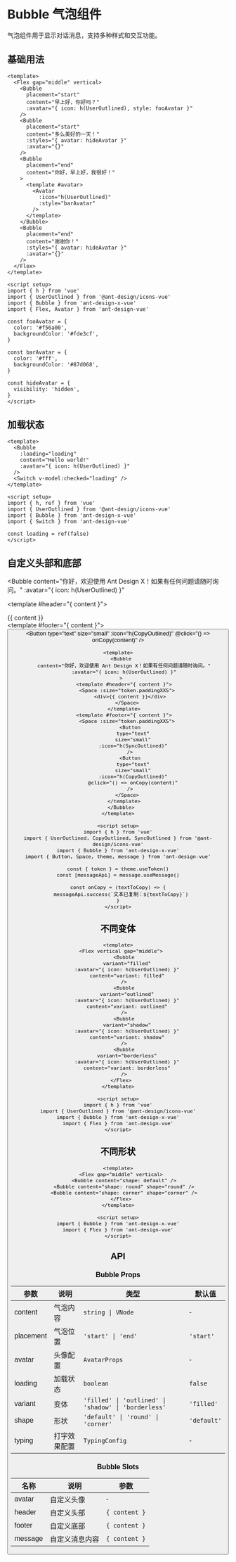 # Bubble 气泡组件

气泡组件用于显示对话消息，支持多种样式和交互功能。

## 基础用法

<script setup>
import { h, ref } from 'vue'
import { UserOutlined, CopyOutlined, SyncOutlined } from '@ant-design/icons-vue'
import { Bubble, Prompts } from 'ant-design-x-vue'
import { Flex, Avatar, Button, Space, Switch, theme, message } from 'ant-design-vue'

const { token } = theme.useToken()
const [messageApi] = message.useMessage()

const fooAvatar = {
  color: '#f56a00',
  backgroundColor: '#fde3cf',
}

const barAvatar = {
  color: '#fff',
  backgroundColor: '#87d068',
}

const hideAvatar = {
  visibility: 'hidden',
}

const loading = ref(false)

const onCopy = (textToCopy) => {
  messageApi.success(`文本已复制：${textToCopy}`)
}
</script>

<Flex gap="middle" vertical>
  <Bubble
    placement="start"
    content="早上好，你好吗？"
    :avatar="{ icon: h(UserOutlined), style: fooAvatar }"
  />
  <Bubble
    placement="start"
    content="多么美好的一天！"
    :styles="{ avatar: hideAvatar }"
    :avatar="{}"
  />
  <Bubble
    placement="end"
    content="你好，早上好，我很好！"
  >
    <template #avatar>
      <Avatar
        :icon="h(UserOutlined)"
        :style="barAvatar"
      />
    </template>
  </Bubble>
  <Bubble
    placement="end"
    content="谢谢你！"
    :styles="{ avatar: hideAvatar }"
    :avatar="{}"
  />
</Flex>

```vue
<template>
  <Flex gap="middle" vertical>
    <Bubble
      placement="start"
      content="早上好，你好吗？"
      :avatar="{ icon: h(UserOutlined), style: fooAvatar }"
    />
    <Bubble
      placement="start"
      content="多么美好的一天！"
      :styles="{ avatar: hideAvatar }"
      :avatar="{}"
    />
    <Bubble
      placement="end"
      content="你好，早上好，我很好！"
    >
      <template #avatar>
        <Avatar
          :icon="h(UserOutlined)"
          :style="barAvatar"
        />
      </template>
    </Bubble>
    <Bubble
      placement="end"
      content="谢谢你！"
      :styles="{ avatar: hideAvatar }"
      :avatar="{}"
    />
  </Flex>
</template>

<script setup>
import { h } from 'vue'
import { UserOutlined } from '@ant-design/icons-vue'
import { Bubble } from 'ant-design-x-vue'
import { Flex, Avatar } from 'ant-design-vue'

const fooAvatar = {
  color: '#f56a00',
  backgroundColor: '#fde3cf',
}

const barAvatar = {
  color: '#fff',
  backgroundColor: '#87d068',
}

const hideAvatar = {
  visibility: 'hidden',
}
</script>
```

## 加载状态

<Bubble
  :loading="loading"
  content="Hello world!"
  :avatar="{ icon: h(UserOutlined) }"
/>
<Switch v-model:checked="loading" />

```vue
<template>
  <Bubble
    :loading="loading"
    content="Hello world!"
    :avatar="{ icon: h(UserOutlined) }"
  />
  <Switch v-model:checked="loading" />
</template>

<script setup>
import { h, ref } from 'vue'
import { UserOutlined } from '@ant-design/icons-vue'
import { Bubble } from 'ant-design-x-vue'
import { Switch } from 'ant-design-vue'

const loading = ref(false)
</script>
```

## 自定义头部和底部

<Bubble
  content="你好，欢迎使用 Ant Design X！如果有任何问题请随时询问。"
  :avatar="{ icon: h(UserOutlined) }"
>
  <template #header="{ content }">
    <Space :size="token.paddingXXS">
      <div>{{ content }}</div>
    </Space>
  </template>
  <template #footer="{ content }">
    <Space :size="token.paddingXXS">
      <Button
        type="text"
        size="small"
        :icon="h(SyncOutlined)"
      />
      <Button
        type="text"
        size="small"
        :icon="h(CopyOutlined)"
        @click="() => onCopy(content)"
      />
    </Space>
  </template>
</Bubble>

```vue
<template>
  <Bubble
    content="你好，欢迎使用 Ant Design X！如果有任何问题请随时询问。"
    :avatar="{ icon: h(UserOutlined) }"
  >
    <template #header="{ content }">
      <Space :size="token.paddingXXS">
        <div>{{ content }}</div>
      </Space>
    </template>
    <template #footer="{ content }">
      <Space :size="token.paddingXXS">
        <Button
          type="text"
          size="small"
          :icon="h(SyncOutlined)"
        />
        <Button
          type="text"
          size="small"
          :icon="h(CopyOutlined)"
          @click="() => onCopy(content)"
        />
      </Space>
    </template>
  </Bubble>
</template>

<script setup>
import { h } from 'vue'
import { UserOutlined, CopyOutlined, SyncOutlined } from '@ant-design/icons-vue'
import { Bubble } from 'ant-design-x-vue'
import { Button, Space, theme, message } from 'ant-design-vue'

const { token } = theme.useToken()
const [messageApi] = message.useMessage()

const onCopy = (textToCopy) => {
  messageApi.success(`文本已复制：${textToCopy}`)
}
</script>
```

## 不同变体

<Flex vertical gap="middle">
  <Bubble
    variant="filled"
    :avatar="{ icon: h(UserOutlined) }"
    content="variant: filled"
  />
  <Bubble
    variant="outlined"
    :avatar="{ icon: h(UserOutlined) }"
    content="variant: outlined"
  />
  <Bubble
    variant="shadow"
    :avatar="{ icon: h(UserOutlined) }"
    content="variant: shadow"
  />
  <Bubble
    variant="borderless"
    :avatar="{ icon: h(UserOutlined) }"
    content="variant: borderless"
  />
</Flex>

```vue
<template>
  <Flex vertical gap="middle">
    <Bubble
      variant="filled"
      :avatar="{ icon: h(UserOutlined) }"
      content="variant: filled"
    />
    <Bubble
      variant="outlined"
      :avatar="{ icon: h(UserOutlined) }"
      content="variant: outlined"
    />
    <Bubble
      variant="shadow"
      :avatar="{ icon: h(UserOutlined) }"
      content="variant: shadow"
    />
    <Bubble
      variant="borderless"
      :avatar="{ icon: h(UserOutlined) }"
      content="variant: borderless"
    />
  </Flex>
</template>

<script setup>
import { h } from 'vue'
import { UserOutlined } from '@ant-design/icons-vue'
import { Bubble } from 'ant-design-x-vue'
import { Flex } from 'ant-design-vue'
</script>
```

## 不同形状

<Flex gap="middle" vertical>
  <Bubble content="shape: default" />
  <Bubble content="shape: round" shape="round" />
  <Bubble content="shape: corner" shape="corner" />
</Flex>

```vue
<template>
  <Flex gap="middle" vertical>
    <Bubble content="shape: default" />
    <Bubble content="shape: round" shape="round" />
    <Bubble content="shape: corner" shape="corner" />
  </Flex>
</template>

<script setup>
import { Bubble } from 'ant-design-x-vue'
import { Flex } from 'ant-design-vue'
</script>
```

## API

### Bubble Props

| 参数 | 说明 | 类型 | 默认值 |
| --- | --- | --- | --- |
| content | 气泡内容 | `string \| VNode` | - |
| placement | 气泡位置 | `'start' \| 'end'` | `'start'` |
| avatar | 头像配置 | `AvatarProps` | - |
| loading | 加载状态 | `boolean` | `false` |
| variant | 变体 | `'filled' \| 'outlined' \| 'shadow' \| 'borderless'` | `'filled'` |
| shape | 形状 | `'default' \| 'round' \| 'corner'` | `'default'` |
| typing | 打字效果配置 | `TypingConfig` | - |

### Bubble Slots

| 名称 | 说明 | 参数 |
| --- | --- | --- |
| avatar | 自定义头像 | - |
| header | 自定义头部 | `{ content }` |
| footer | 自定义底部 | `{ content }` |
| message | 自定义消息内容 | `{ content }` |